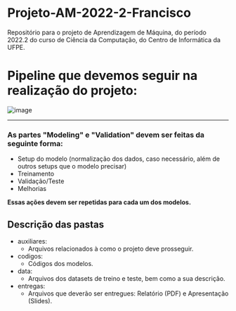 # Projeto-AM-2022-2-Francisco
Repositório para o projeto de Aprendizagem de Máquina, do período 2022.2 do curso de Ciência da Computação, do Centro de Informática da UFPE.

# Pipeline que devemos seguir na realização do projeto:
![image](https://user-images.githubusercontent.com/61971668/222291574-4c97e1cc-87a9-4f5b-a678-c3530f4232ce.png)

---
### As partes "Modeling" e "Validation" devem ser feitas da seguinte forma:
- Setup do modelo (normalização dos dados, caso necessário, além de outros setups que o modelo precisar)
- Treinamento
- Validação/Teste
- Melhorias

**Essas ações devem ser repetidas para cada um dos modelos.**

## Descrição das pastas
- auxiliares:
  - Arquivos relacionados à como o projeto deve prosseguir.
- codigos:
  - Códigos dos modelos.
- data:
  - Arquivos dos datasets de treino e teste, bem como a sua descrição.
- entregas:
  - Arquivos que deverão ser entregues: Relatório (PDF) e Apresentação (Slides).

